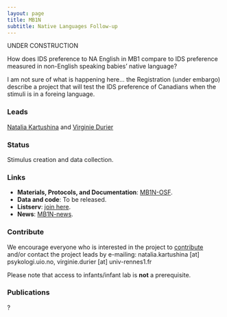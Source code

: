 ```yaml
---
layout: page
title: MB1N
subtitle: Native Languages Follow-up
---
```


<!--
To-do:
- replace image placeholders.
- add collaborators map.
-->

UNDER CONSTRUCTION

How does IDS preference to NA English in MB1 compare to IDS preference measured in non-English speaking babies’ native language?   

I am not sure of what is happening here... the Registration (under embargo) describe a project that will test the IDS preference of Canadians when the stimuli is in a foreing language.

### Leads
[Natalia Kartushina](https://www.sv.uio.no/psi/english/people/aca/natalkar/) and [Virginie Durier](https://ethos.univ-rennes1.fr/interlocuteurs/virginie-durier)

### Status
Stimulus creation and data collection.

### Links
* **Materials, Protocols, and Documentation**: [MB1N-OSF](https://osf.io/9j87t/).
* **Data and code**: To be released.
* **Listserv**: [join here](https://mailman.stanford.edu/mailman/listinfo/manybabies1).
* **News**: [MB1N-news]({{site.baseurl}}/tags/#MB1N).

### Contribute
We encourage everyone who is interested in the project to [contribute]({{site.baseurl}}/sign_up_log_in/) and/or contact the project leads by e-mailing: natalia.kartushina [at] psykologi.uio.no, virginie.durier [at] univ-rennes1.fr

Please note that access to infants/infant lab is **not** a prerequisite.  

### Publications
?

<!-- Registration under embargo on OSF - Should be included?

ManyBabies1 Languages Follow-up Study
Soderstrom, M., Junge, C., Kartushina, N., Soley, G., Mayor, J., Durier, V., Barbu, S., Oceláková, Z., Chladkova, K., Smolík, F. (2019, December 19). [Preference for Infant-Directed Speech Across Languages in North American 6-9-month-old infants](https://osf.io/gwdc9/)

**News release**: See also the news releases by
-->

